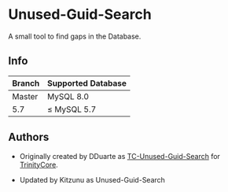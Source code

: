 # Unused-Guid-Search
A small tool to find gaps in the Database.

## Info

| Branch | Supported Database |
| :- | :- |
| Master | MySQL 8.0 |
| 5.7 | ≤ MySQL 5.7 |

## Authors

- Originally created by DDuarte as [TC-Unused-Guid-Search](https://github.com/TrinityCore/TC-Unused-Guid-Search/commits/master) for [TrinityCore](https://github.com/TrinityCore/TrinityCore).

- Updated by Kitzunu as Unused-Guid-Search
